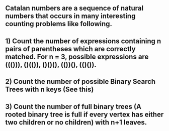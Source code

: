 ## Catalan numbers are a sequence of natural numbers that occurs in many interesting counting problems like following.
## 1) Count the number of expressions containing n pairs of parentheses which are correctly matched. For n = 3, possible expressions are ((())), ()(()), ()()(), (())(), (()()).

## 2) Count the number of possible Binary Search Trees with n keys (See this)

## 3) Count the number of full binary trees (A rooted binary tree is full if every vertex has either two children or no children) with n+1 leaves.

